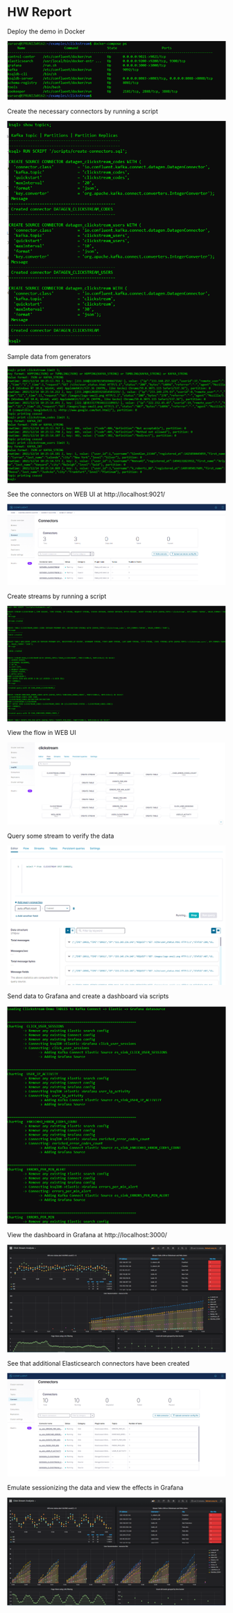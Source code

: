 # HW Report

Deploy the demo in Docker

![set-up](screenshots/1-set-up.png)

Create the necessary connectors by running a script

![create-connectors](screenshots/2-create-connectors.png)

Sample data from generators

![data-sample](screenshots/3-data-sample.png)

See the connectors on WEB UI at http://localhost:9021/

![web_ui](screenshots/4-web-ui-connectors.png)

Create streams by running a script

![create_streams](screenshots/5-create-streams.png)

View the flow in WEB UI

![streams_flow](screenshots/6-streams-flow.png)

Query some stream to verify the data

![query](screenshots/7-query-to-verify.png)

Send data to Grafana and create a dashboard via scripts

![to_grafana](screenshots/8-send-to-grafana.png)

View the dashboard in Grafana at http://localhost:3000/

![query](screenshots/9-dashboard.png)

See that additional Elasticsearch connectors have been created

![new_connectors](screenshots/10-new-connectors.png)

Emulate sessionizing the data and view the effects in Grafana

![sessionized](screenshots/11-sessionized.png)